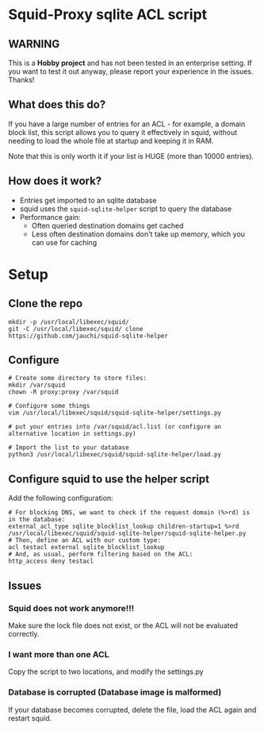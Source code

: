 # Squid-Proxy sqlite ACL script
## WARNING
This is a **Hobby project** and has not been tested in an enterprise setting. If you want to test it out anyway, please report your experience in the issues. Thanks!


## What does this do?
If you have a large number of entries for an ACL - for example, a domain block list, this script allows you to query it effectively in squid, without needing to load the whole file at startup and keeping it in RAM.

Note that this is only worth it if your list is HUGE (more than 10000 entries).

## How does it work?
* Entries get imported to an sqlite database
* squid uses the `squid-sqlite-helper` script to query the database
* Performance gain:
    * Often queried destination domains get cached
    * Less often destination domains don't take up memory, which you can use for caching
# Setup
## Clone the repo
```
mkdir -p /usr/local/libexec/squid/
git -C /usr/local/libexec/squid/ clone https://github.com/jauchi/squid-sqlite-helper 
```
## Configure
```
# Create some directory to store files:
mkdir /var/squid
chown -R proxy:proxy /var/squid

# Configure some things
vim /usr/local/libexec/squid/squid-sqlite-helper/settings.py

# put your entries into /var/squid/acl.list (or configure an alternative location in settings.py)

# Import the list to your database
python3 /usr/local/libexec/squid/squid-sqlite-helper/load.py
```
## Configure squid to use the helper script
Add the following configuration:
```
# For blocking DNS, we want to check if the request domain (%>rd) is in the database:
external_acl_type sqlite_blocklist_lookup children-startup=1 %>rd /usr/local/libexec/squid/squid-sqlite-helper/squid-sqlite-helper.py
# Then, define an ACL with our custom type:
acl testacl external sqlite_blocklist_lookup
# And, as usual, perform filtering based on the ACL:
http_access deny testacl
```
## Issues
### Squid does not work anymore!!!
Make sure the lock file does not exist, or the ACL will not be evaluated correctly.
### I want more than one ACL
Copy the script to two locations, and modify the settings.py
### Database is corrupted (Database image is malformed)
If your database becomes corrupted, delete the file, load the ACL again and restart squid.